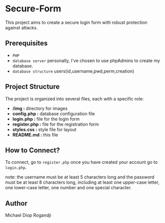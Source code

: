 # Secure-Form

This project aims to create a secure login form with robust protection against attacks.

## Prerequisites

- `PHP`
- `database server` personally, I've chosen to use phpAdmins to create my database.
- `database structure` users(id,username,pwd,perm,creation)

## Project Structure

The project is organized into several files, each with a specific role:

- **/img :** directory for images
- **config.php :** database configuration file
- **login.php :** file for the login form
- **register.php :** file for the registration form
- **styles.css :** style file for layout
- **README.md :** this file

## How to Connect?

To connect, go to `register.php` once you have created your account go to `login.php`.

note: the username must be at least 5 characters long and the password must be at least 8 characters long, including at least one upper-case letter, one lower-case letter, one number and one special character.

## Author

Michael Diop Rogandji
